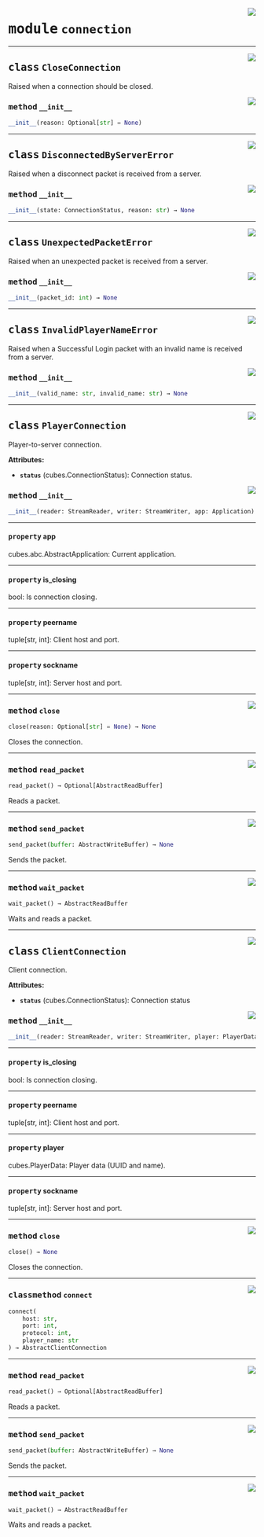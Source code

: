 <!-- markdownlint-disable -->

<a href="https://github.com/DavisDmitry/pyCubes/tree/0.2.0/cubes/connection.py#L0"><img align="right" style="float:right;" src="https://img.shields.io/badge/-source-cccccc?style=flat-square"></a>

# <kbd>module</kbd> `connection`






---

<a href="https://github.com/DavisDmitry/pyCubes/tree/0.2.0/cubes/connection.py#L11"><img align="right" style="float:right;" src="https://img.shields.io/badge/-source-cccccc?style=flat-square"></a>

## <kbd>class</kbd> `CloseConnection`
Raised when a connection should be closed. 

<a href="https://github.com/DavisDmitry/pyCubes/tree/0.2.0/cubes/connection.py#L14"><img align="right" style="float:right;" src="https://img.shields.io/badge/-source-cccccc?style=flat-square"></a>

### <kbd>method</kbd> `__init__`

```python
__init__(reason: Optional[str] = None)
```









---

<a href="https://github.com/DavisDmitry/pyCubes/tree/0.2.0/cubes/connection.py#L19"><img align="right" style="float:right;" src="https://img.shields.io/badge/-source-cccccc?style=flat-square"></a>

## <kbd>class</kbd> `DisconnectedByServerError`
Raised when a disconnect packet is received from a server. 

<a href="https://github.com/DavisDmitry/pyCubes/tree/0.2.0/cubes/connection.py#L22"><img align="right" style="float:right;" src="https://img.shields.io/badge/-source-cccccc?style=flat-square"></a>

### <kbd>method</kbd> `__init__`

```python
__init__(state: ConnectionStatus, reason: str) → None
```









---

<a href="https://github.com/DavisDmitry/pyCubes/tree/0.2.0/cubes/connection.py#L26"><img align="right" style="float:right;" src="https://img.shields.io/badge/-source-cccccc?style=flat-square"></a>

## <kbd>class</kbd> `UnexpectedPacketError`
Raised when an unexpected packet is received from a server. 

<a href="https://github.com/DavisDmitry/pyCubes/tree/0.2.0/cubes/connection.py#L29"><img align="right" style="float:right;" src="https://img.shields.io/badge/-source-cccccc?style=flat-square"></a>

### <kbd>method</kbd> `__init__`

```python
__init__(packet_id: int) → None
```









---

<a href="https://github.com/DavisDmitry/pyCubes/tree/0.2.0/cubes/connection.py#L33"><img align="right" style="float:right;" src="https://img.shields.io/badge/-source-cccccc?style=flat-square"></a>

## <kbd>class</kbd> `InvalidPlayerNameError`
Raised when a Successful Login packet with an invalid name is received        from a server. 

<a href="https://github.com/DavisDmitry/pyCubes/tree/0.2.0/cubes/connection.py#L37"><img align="right" style="float:right;" src="https://img.shields.io/badge/-source-cccccc?style=flat-square"></a>

### <kbd>method</kbd> `__init__`

```python
__init__(valid_name: str, invalid_name: str) → None
```









---

<a href="https://github.com/DavisDmitry/pyCubes/tree/0.2.0/cubes/connection.py#L66"><img align="right" style="float:right;" src="https://img.shields.io/badge/-source-cccccc?style=flat-square"></a>

## <kbd>class</kbd> `PlayerConnection`
Player-to-server connection. 



**Attributes:**
 
 - <b>`status`</b> (cubes.ConnectionStatus):  Connection status. 

<a href="https://github.com/DavisDmitry/pyCubes/tree/0.2.0/cubes/connection.py#L73"><img align="right" style="float:right;" src="https://img.shields.io/badge/-source-cccccc?style=flat-square"></a>

### <kbd>method</kbd> `__init__`

```python
__init__(reader: StreamReader, writer: StreamWriter, app: Application)
```






---

#### <kbd>property</kbd> app

cubes.abc.AbstractApplication: Current application. 

---

#### <kbd>property</kbd> is_closing

bool: Is connection closing. 

---

#### <kbd>property</kbd> peername

tuple[str, int]: Client host and port. 

---

#### <kbd>property</kbd> sockname

tuple[str, int]: Server host and port. 



---

<a href="https://github.com/DavisDmitry/pyCubes/tree/0.2.0/cubes/connection.py#L83"><img align="right" style="float:right;" src="https://img.shields.io/badge/-source-cccccc?style=flat-square"></a>

### <kbd>method</kbd> `close`

```python
close(reason: Optional[str] = None) → None
```

Closes the connection. 

---

<a href="https://github.com/DavisDmitry/pyCubes/tree/0.2.0/cubes/connection.py#L45"><img align="right" style="float:right;" src="https://img.shields.io/badge/-source-cccccc?style=flat-square"></a>

### <kbd>method</kbd> `read_packet`

```python
read_packet() → Optional[AbstractReadBuffer]
```

Reads a packet. 

---

<a href="https://github.com/DavisDmitry/pyCubes/tree/0.2.0/cubes/connection.py#L60"><img align="right" style="float:right;" src="https://img.shields.io/badge/-source-cccccc?style=flat-square"></a>

### <kbd>method</kbd> `send_packet`

```python
send_packet(buffer: AbstractWriteBuffer) → None
```

Sends the packet. 

---

<a href="https://github.com/DavisDmitry/pyCubes/tree/0.2.0/cubes/connection.py#L52"><img align="right" style="float:right;" src="https://img.shields.io/badge/-source-cccccc?style=flat-square"></a>

### <kbd>method</kbd> `wait_packet`

```python
wait_packet() → AbstractReadBuffer
```

Waits and reads a packet. 


---

<a href="https://github.com/DavisDmitry/pyCubes/tree/0.2.0/cubes/connection.py#L99"><img align="right" style="float:right;" src="https://img.shields.io/badge/-source-cccccc?style=flat-square"></a>

## <kbd>class</kbd> `ClientConnection`
Client connection. 



**Attributes:**
 
 - <b>`status`</b> (cubes.ConnectionStatus):  Connection status 

<a href="https://github.com/DavisDmitry/pyCubes/tree/0.2.0/cubes/connection.py#L106"><img align="right" style="float:right;" src="https://img.shields.io/badge/-source-cccccc?style=flat-square"></a>

### <kbd>method</kbd> `__init__`

```python
__init__(reader: StreamReader, writer: StreamWriter, player: PlayerData)
```






---

#### <kbd>property</kbd> is_closing

bool: Is connection closing. 

---

#### <kbd>property</kbd> peername

tuple[str, int]: Client host and port. 

---

#### <kbd>property</kbd> player

cubes.PlayerData: Player data (UUID and name). 

---

#### <kbd>property</kbd> sockname

tuple[str, int]: Server host and port. 



---

<a href="https://github.com/DavisDmitry/pyCubes/tree/0.2.0/cubes/connection.py#L143"><img align="right" style="float:right;" src="https://img.shields.io/badge/-source-cccccc?style=flat-square"></a>

### <kbd>method</kbd> `close`

```python
close() → None
```

Closes the connection. 

---

<a href="https://github.com/DavisDmitry/pyCubes/tree/0.2.0/cubes/connection.py#L116"><img align="right" style="float:right;" src="https://img.shields.io/badge/-source-cccccc?style=flat-square"></a>

### <kbd>classmethod</kbd> `connect`

```python
connect(
    host: str,
    port: int,
    protocol: int,
    player_name: str
) → AbstractClientConnection
```





---

<a href="https://github.com/DavisDmitry/pyCubes/tree/0.2.0/cubes/connection.py#L45"><img align="right" style="float:right;" src="https://img.shields.io/badge/-source-cccccc?style=flat-square"></a>

### <kbd>method</kbd> `read_packet`

```python
read_packet() → Optional[AbstractReadBuffer]
```

Reads a packet. 

---

<a href="https://github.com/DavisDmitry/pyCubes/tree/0.2.0/cubes/connection.py#L60"><img align="right" style="float:right;" src="https://img.shields.io/badge/-source-cccccc?style=flat-square"></a>

### <kbd>method</kbd> `send_packet`

```python
send_packet(buffer: AbstractWriteBuffer) → None
```

Sends the packet. 

---

<a href="https://github.com/DavisDmitry/pyCubes/tree/0.2.0/cubes/connection.py#L52"><img align="right" style="float:right;" src="https://img.shields.io/badge/-source-cccccc?style=flat-square"></a>

### <kbd>method</kbd> `wait_packet`

```python
wait_packet() → AbstractReadBuffer
```

Waits and reads a packet. 


